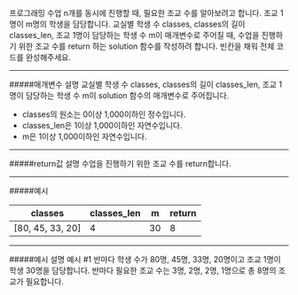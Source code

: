 프로그래밍 수업 n개를 동시에 진행할 때, 필요한 조교 수를 알아보려고 합니다. 조교 1명이 m명의 학생을 담당합니다.
교실별 학생 수 classes, classes의 길이 classes_len, 조교 1명이 담당하는 학생 수 m이 매개변수로 주어질 때, 수업을 진행하기 위한 조교 수를 return 하는 solution 함수를 작성하려 합니다. 빈칸을 채워 전체 코드를 완성해주세요.

---
#####매개변수 설명
교실별 학생 수 classes, classes의 길이 classes_len, 조교 1명이 담당하는 학생 수 m이 solution 함수의 매개변수로 주어집니다.

* classes의 원소는 0이상 1,000이하인 정수입니다.
* classes_len은 1이상 1,000이하인 자연수입니다.
* m은 1이상 1,000이하인 자연수입니다.

---
#####return값 설명
수업을 진행하기 위한 조교 수를 return합니다.

---
#####예시

| classes          | classes_len | m  | return |
|------------------|-------------|----|--------|
| [80, 45, 33, 20] | 4           | 30 | 8      |

---
#####예시 설명
예시 #1
반마다 학생 수가 80명, 45명, 33명, 20명이고 조교 1명이 학생 30명을 담당합니다. 반마다 필요한 조교 수는 3명, 2명, 2명, 1명으로 총 8명의 조교가 필요합니다.
